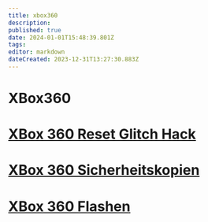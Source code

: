 ```yaml
---
title: xbox360
description: 
published: true
date: 2024-01-01T15:48:39.801Z
tags: 
editor: markdown
dateCreated: 2023-12-31T13:27:30.883Z
---
```


# XBox360

# <span class="mw-headline" id="bkmrk-xbox-360-reset-glitc-1">[XBox 360 Reset Glitch Hack](/de/Wiki-Seiten/Allgemein/Hardware/Konsolen/xbox-360-reset-glitch-hack")</span>

# <span class="mw-headline" id="bkmrk-xbox-360-sicherheits-1">[XBox 360 Sicherheitskopien](/de/Wiki-Seiten/Allgemein/Hardware/Konsolen/xbox-360-sicherheitskopien)</span>

# <span class="mw-headline" id="bkmrk-xbox-360-flashen-1">[XBox 360 Flashen](/de/Wiki-Seiten/Allgemein/Hardware/Konsolen/xbox-360-flashen)</span>
